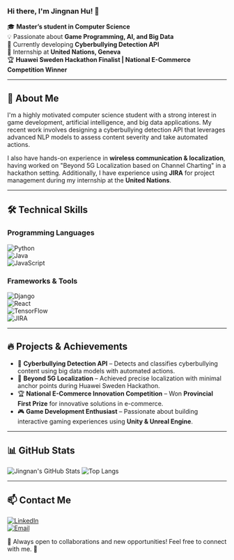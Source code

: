 ### Hi there, I'm **Jingnan Hu**! 👋

🎓 **Master’s student in Computer Science**  
💡 Passionate about **Game Programming, AI, and Big Data**  
🚀 Currently developing **Cyberbullying Detection API**  
💼 Internship at **United Nations, Geneva**  
🏆 **Huawei Sweden Hackathon Finalist | National E-Commerce Competition Winner**  

---

## 🌱 **About Me**
I'm a highly motivated computer science student with a strong interest in game development, artificial intelligence, and big data applications. My recent work involves designing a cyberbullying detection API that leverages advanced NLP models to assess content severity and take automated actions.

I also have hands-on experience in **wireless communication & localization**, having worked on "Beyond 5G Localization based on Channel Charting" in a hackathon setting. Additionally, I have experience using **JIRA** for project management during my internship at the **United Nations**.

---

## 🛠️ **Technical Skills**
### Programming Languages
![Python](https://img.shields.io/badge/Python-blue?logo=python&logoColor=white)  
![Java](https://img.shields.io/badge/Java-red?logo=openjdk&logoColor=white)  
![JavaScript](https://img.shields.io/badge/JavaScript-yellow?logo=javascript&logoColor=white)  

### Frameworks & Tools
![Django](https://img.shields.io/badge/Django-green?logo=django&logoColor=white)  
![React](https://img.shields.io/badge/React-blue?logo=react&logoColor=white)  
![TensorFlow](https://img.shields.io/badge/TensorFlow-orange?logo=tensorflow&logoColor=white)  
![JIRA](https://img.shields.io/badge/JIRA-0052CC?logo=jira&logoColor=white)  

---

## 🔥 **Projects & Achievements**
- 🚀 **Cyberbullying Detection API** – Detects and classifies cyberbullying content using big data models with automated actions.
- 📡 **Beyond 5G Localization** – Achieved precise localization with minimal anchor points during Huawei Sweden Hackathon.
- 🏆 **National E-Commerce Innovation Competition** – Won **Provincial First Prize** for innovative solutions in e-commerce.
- 🎮 **Game Development Enthusiast** – Passionate about building interactive gaming experiences using **Unity & Unreal Engine**.

---

## 📊 **GitHub Stats**
![Jingnan's GitHub Stats](https://github-readme-stats.vercel.app/api?username=jingnanhu&show_icons=true&theme=tokyonight)
![Top Langs](https://github-readme-stats.vercel.app/api/top-langs/?username=jingnanhu&layout=compact&theme=tokyonight)

---

## 📫 **Contact Me**
[![LinkedIn](https://img.shields.io/badge/LinkedIn-blue?logo=linkedin)](https://www.linkedin.com/in/your-profile/)  
[![Email](https://img.shields.io/badge/Email-ff69b4?logo=gmail)](mailto:your-email@example.com)  

💬 Always open to collaborations and new opportunities! Feel free to connect with me. 🚀
